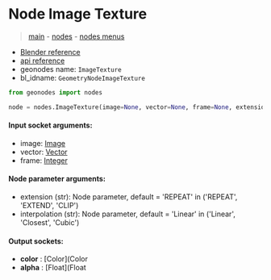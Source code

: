 # Node Image Texture

> [main](../structure.md) - [nodes](nodes.md) - [nodes menus](nodes_menus.md)

- [Blender reference](https://docs.blender.org/manual/en/latest/modeling/geometry_nodes/texture/image.html)
- [api reference](https://docs.blender.org/api/current/bpy.types.GeometryNodeImageTexture.html)
- geonodes name: `ImageTexture`
- bl_idname: `GeometryNodeImageTexture`

```python
from geonodes import nodes

node = nodes.ImageTexture(image=None, vector=None, frame=None, extension='REPEAT', interpolation='Linear')
```

#### Input socket arguments:

- image: [Image](Image.md)
- vector: [Vector](Vector.md)
- frame: [Integer](Integer.md)

#### Node parameter arguments:

- extension (str): Node parameter, default = 'REPEAT' in ('REPEAT', 'EXTEND', 'CLIP')
- interpolation (str): Node parameter, default = 'Linear' in ('Linear', 'Closest', 'Cubic')

#### Output sockets:

- **color** : [Color](Color
- **alpha** : [Float](Float

